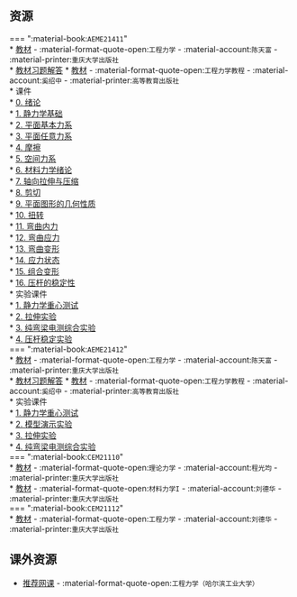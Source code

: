 ## 资源  
=== ":material-book:`AEME21411`"  
    * [教材](https://api.hanximeng.com/lanzou/?url=https://cqu-openlib.lanzout.com/i3Sjw23c0vsh&type=down) - :material-format-quote-open:`工程力学` - :material-account:`陈天富` - :material-printer:`重庆大学出版社`  
        * [教材习题解答](https://api.hanximeng.com/lanzou/?url=https://cqu-openlib.lanzout.com/iVevG2al1z1g&type=down)
    * [教材](https://api.hanximeng.com/lanzou/?url=https://cqu-openlib.lanzout.com/iFICL23mi0qh&type=down) - :material-format-quote-open:`工程力学教程` - :material-account:`奚绍中` - :material-printer:`高等教育出版社`  
    * 课件  
        * [0. 绪论](https://api.hanximeng.com/lanzou/?url=https://cqu-openlib.lanzout.com/ik6uj23mi21e&type=down)  
        * [1. 静力学基础](https://api.hanximeng.com/lanzou/?url=https://cqu-openlib.lanzout.com/iM8cX23mi28b&type=down)  
        * [2. 平面基本力系](https://api.hanximeng.com/lanzou/?url=https://cqu-openlib.lanzout.com/iGel823mi2ad&type=down)  
        * [3. 平面任意力系](https://api.hanximeng.com/lanzou/?url=https://cqu-openlib.lanzout.com/iylac23mi2dg&type=down)  
        * [4. 摩擦](https://api.hanximeng.com/lanzou/?url=https://cqu-openlib.lanzout.com/io8EG23mi2oh&type=down)  
        * [5. 空间力系](https://api.hanximeng.com/lanzou/?url=https://cqu-openlib.lanzout.com/iGtMF23mi30j&type=down)  
        * [6. 材料力学绪论](https://api.hanximeng.com/lanzou/?url=https://cqu-openlib.lanzout.com/i0wp023mi3ed&type=down)  
        * [7. 轴向拉伸与压缩](https://api.hanximeng.com/lanzou/?url=https://cqu-openlib.lanzout.com/iOhi423mi3nc&type=down)  
        * [8. 剪切](https://api.hanximeng.com/lanzou/?url=https://cqu-openlib.lanzout.com/iDSSB23mi3xc&type=down)  
        * [9. 平面图形的几何性质](https://api.hanximeng.com/lanzou/?url=https://cqu-openlib.lanzout.com/ioX4e23mi3ze&type=down)  
        * [10. 扭转](https://api.hanximeng.com/lanzou/?url=https://cqu-openlib.lanzout.com/iBmCH23mi45a&type=down)  
        * [11. 弯曲内力](https://api.hanximeng.com/lanzou/?url=https://cqu-openlib.lanzout.com/iAmtc23mi49e&type=down)  
        * [12. 弯曲应力](https://api.hanximeng.com/lanzou/?url=https://cqu-openlib.lanzout.com/iIcxs23mi4fa&type=down)  
        * [13. 弯曲变形](https://api.hanximeng.com/lanzou/?url=https://cqu-openlib.lanzout.com/i8RCl23mi4oj&type=down)  
        * [14. 应力状态](https://api.hanximeng.com/lanzou/?url=https://cqu-openlib.lanzout.com/ijLPd23mi4wh&type=down)  
        * [15. 组合变形](https://api.hanximeng.com/lanzou/?url=https://cqu-openlib.lanzout.com/ipGGO23mi55g&type=down)  
        * [16. 压杆的稳定性](https://api.hanximeng.com/lanzou/?url=https://cqu-openlib.lanzout.com/iS7Jd23mi5bc&type=down)  
    * 实验课件  
        * [1. 静力学重心测试](https://api.hanximeng.com/lanzou/?url=https://cqu-openlib.lanzout.com/isHPz2c9y8ij&type=down)  
        * [2. 拉伸实验](https://api.hanximeng.com/lanzou/?url=https://cqu-openlib.lanzout.com/iEwLP2c9y8md&type=down)  
        * [3. 纯弯梁电测综合实验](https://api.hanximeng.com/lanzou/?url=https://cqu-openlib.lanzout.com/i6oPc2c9y8ri&type=down)  
        * [4. 压杆稳定实验](https://api.hanximeng.com/lanzou/?url=https://cqu-openlib.lanzout.com/i3Lip2c9y8zg&type=down)  
=== ":material-book:`AEME21412`"  
    * [教材](https://api.hanximeng.com/lanzou/?url=https://cqu-openlib.lanzout.com/i3Sjw23c0vsh&type=down) - :material-format-quote-open:`工程力学` - :material-account:`陈天富` - :material-printer:`重庆大学出版社`  
        * [教材习题解答](https://api.hanximeng.com/lanzou/?url=https://cqu-openlib.lanzout.com/iVevG2al1z1g&type=down)
    * [教材](https://api.hanximeng.com/lanzou/?url=https://cqu-openlib.lanzout.com/iFICL23mi0qh&type=down) - :material-format-quote-open:`工程力学教程` - :material-account:`奚绍中` - :material-printer:`高等教育出版社`  
    * 实验课件  
        * [1. 静力学重心测试](https://api.hanximeng.com/lanzou/?url=https://cqu-openlib.lanzout.com/iFSmx2c9z4qj&type=down)  
        * [2. 模型演示实验](https://api.hanximeng.com/lanzou/?url=https://cqu-openlib.lanzout.com/inEDl2c9z4ve&type=down)  
        * [3. 拉伸实验](https://api.hanximeng.com/lanzou/?url=https://cqu-openlib.lanzout.com/iYTLx2c9z4zi&type=down)  
        * [4. 纯弯梁电测综合实验](https://api.hanximeng.com/lanzou/?url=https://cqu-openlib.lanzout.com/iZOUj2c9z58h&type=down)  
=== ":material-book:`CEM21110`"  
    * [教材](https://api.hanximeng.com/lanzou/?url=https://cqu-openlib.lanzout.com/is0JU298boch&type=down) - :material-format-quote-open:`理论力学` - :material-account:`程光均` - :material-printer:`重庆大学出版社`  
    * [教材](https://api.hanximeng.com/lanzou/?url=https://cqu-openlib.lanzout.com/iaHyY2f1rg5c&type=down) - :material-format-quote-open:`材料力学I` - :material-account:`刘德华` - :material-printer:`重庆大学出版社`  
=== ":material-book:`CEM21112`"  
    * [教材](https://api.hanximeng.com/lanzou/?url=https://cqu-openlib.lanzout.com/iFIoQ28yjyra&type=down) - :material-format-quote-open:`工程力学` - :material-account:`刘德华` - :material-printer:`重庆大学出版社`  
    
## 课外资源
- [推荐网课](https://www.bilibili.com/video/BV1Z7411b7S8) - :material-format-quote-open:`工程力学（哈尔滨工业大学）`